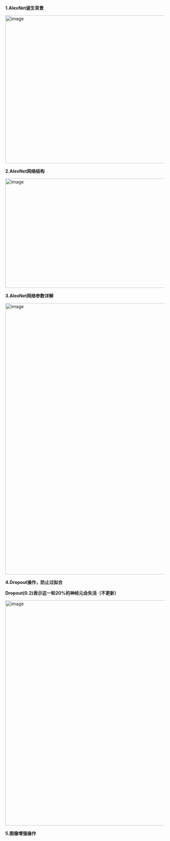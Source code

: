 **1.AlexNet诞生背景**

<img width="1739" height="468" alt="image" src="https://github.com/user-attachments/assets/2f5699d2-e6ad-4b5f-9dbf-39849524807c" />

**2.AlexNet网络结构**

<img width="1737" height="346" alt="image" src="https://github.com/user-attachments/assets/e4231ec1-9424-4b8f-adb2-baf3c908fb0b" />

**3.AlexNet网络参数详解**

<img width="1706" height="858" alt="image" src="https://github.com/user-attachments/assets/ec7c65c1-89a2-48e5-aa92-48ace99e8d10" />

**4.Dropout操作，防止过拟合** 

**Dropout(0.2)表示这一轮20%的神经元会失活（不更新）**

<img width="1484" height="712" alt="image" src="https://github.com/user-attachments/assets/a80bf122-5ee6-4acf-bc18-7193130fafe0" />

**5.图像增强操作**




